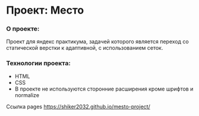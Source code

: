 # Проект: Место

### О проекте:

Проект для яндекс практикума, задачей которого является переход со статической верстки к адаптивной, с использованием сеток.
### Технологии проекта:
* HTML
* CSS
* В проекте не используются сторонние расширения кроме шрифтов и normalize

Ссылка pages https://shiker2032.github.io/mesto-project/
